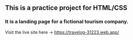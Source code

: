 ## This is a practice project for HTML/CSS
### It is a landing page for a fictional tourism company.

Visit the live site here -> https://travelog-31223.web.app/